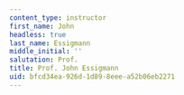```yaml
---
content_type: instructor
first_name: John
headless: true
last_name: Essigmann
middle_initial: ''
salutation: Prof.
title: Prof. John Essigmann
uid: bfcd34ea-926d-1d89-8eee-a52b06eb2271
---
```

